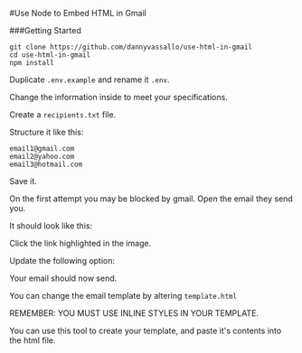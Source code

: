 #Use Node to Embed HTML in Gmail

###Getting Started

```shell
git clone https://github.com/dannyvassallo/use-html-in-gmail
cd use-html-in-gmail
npm install
```

Duplicate `.env.example` and rename it `.env`.

Change the information inside to meet your specifications.

Create a `recipients.txt` file.

Structure it like this:

```shell
email1@gmail.com
email2@yahoo.com
email3@hotmail.com
```

Save it.

On the first attempt you may be blocked by gmail. Open the email they send you.

It should look like this:


Click the link highlighted in the image.

Update the following option:


Your email should now send.

You can change the email template by altering `template.html`

REMEMBER: YOU MUST USE INLINE STYLES IN YOUR TEMPLATE.

You can use this tool to create your template, and paste it's contents
into the html file.
